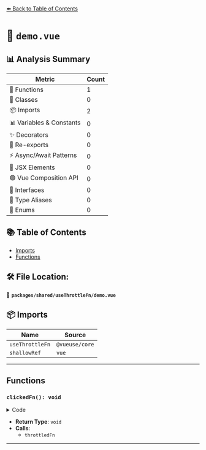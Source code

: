 [⬅️ Back to Table of Contents](../../../index.md)

# 📄 `demo.vue`

## 📊 Analysis Summary

| Metric | Count |
|--------|-------|
| 🔧 Functions | 1 |
| 🧱 Classes | 0 |
| 📦 Imports | 2 |
| 📊 Variables & Constants | 0 |
| ✨ Decorators | 0 |
| 🔄 Re-exports | 0 |
| ⚡ Async/Await Patterns | 0 |
| 💠 JSX Elements | 0 |
| 🟢 Vue Composition API | 0 |
| 📐 Interfaces | 0 |
| 📑 Type Aliases | 0 |
| 🎯 Enums | 0 |

## 📚 Table of Contents

- [Imports](#imports)
- [Functions](#functions)

## 🛠️ File Location:
📂 **`packages/shared/useThrottleFn/demo.vue`**

## 📦 Imports

| Name | Source |
|------|--------|
| `useThrottleFn` | `@vueuse/core` |
| `shallowRef` | `vue` |


---

## Functions

### `clickedFn(): void`

<details><summary>Code</summary>

```ts
function clickedFn() {
  clicked.value += 1
  throttledFn()
}
```
</details>

- **Return Type**: `void`
- **Calls**:
  - `throttledFn`

---
